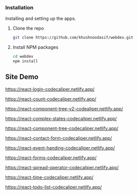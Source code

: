 ### Installation

Installing and setting up the apps.

1. Clone the repo
   ```sh
   git clone https://github.com/khushnoodasif/webdev.git
   ```
2. Install NPM packages
   ```sh
   cd webdev
   npm install
   ```

## Site Demo

https://react-login-codecaliper.netlify.app/

https://react-count-codecaliper.netlify.app/

https://react-component-tree-v2-codealiper.netlify.app/

https://react-complex-states-codecaliper.netlify.app/

https://react-component-tree-codecaliper.netlify.app/

https://react-contact-form-codecaliper.netlify.app/

https://react-event-handing-codecaliper.netlify.app/

https://react-forms-codecaliper.netlify.app/

https://react-spread-operator-codecaliper.netlify.app/

https://react-time-codecaliper.netlify.app/

https://react-todo-list-codecaliper.netlify.app/

